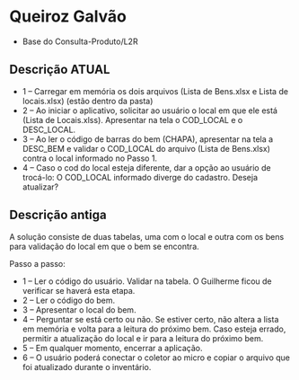 # **Queiroz Galvão** #

- Base do Consulta-Produto/L2R

##  **Descrição ATUAL**  ##

* 1 – Carregar em memória os dois arquivos (Lista de Bens.xlsx e Lista de locais.xlsx) (estão dentro da pasta)
* 2 – Ao iniciar o aplicativo, solicitar ao usuário o local em que ele está (Lista de Locais.xlss). Apresentar na tela o COD_LOCAL e o DESC_LOCAL.
* 3 – Ao ler o código de barras do bem (CHAPA), apresentar na tela a DESC_BEM e validar o COD_LOCAL do arquivo (Lista de Bens.xlsx) contra o local informado no Passo 1.
* 4 – Caso o cod do local esteja diferente, dar a opção ao usuário de trocá-lo: O COD_LOCAL informado diverge do cadastro. Deseja atualizar?



##  **Descrição antiga**  ##


A solução consiste de duas tabelas, uma com o local e outra com os bens para validação do local em que o bem se encontra.
 
Passo a passo:

* 1 – Ler o código do usuário. Validar na tabela. O Guilherme ficou de verificar se haverá esta etapa.
* 2 – Ler o código do bem.
* 3 – Apresentar o local do bem.
* 4 – Perguntar se está certo ou não. Se estiver certo, não altera a lista em memória e volta para a leitura do próximo bem. Caso esteja errado, permitir a atualização do local e ir para a leitura do próximo bem.
* 5 – Em qualquer momento, encerrar a aplicação.
* 6 – O usuário poderá conectar o coletor ao micro e copiar o arquivo que foi atualizado durante o inventário.